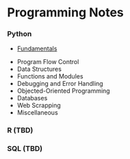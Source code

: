# Programming Notes

### Python
* [Fundamentals](./Python_Notes/fundamentals.md)
- Program Flow Control
- Data Structures
- Functions and Modules
- Debugging and Error Handling
- Objected-Oriented Programming
- Databases
- Web Scrapping
- Miscellaneous

### R (TBD)

### SQL (TBD)
